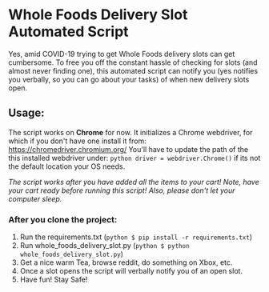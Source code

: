 # Whole Foods Delivery Slot Automated Script

Yes, amid COVID-19 trying to get Whole Foods delivery slots can get cumbersome. To free you off the constant hassle of checking for slots (and almost never finding one), this automated script can notify you (yes notifies you verbally, so you can go about your tasks) of when new delivery slots open.


## Usage:
The script works on **Chrome** for now. 
It initializes a Chrome webdriver, for which if you don't have one install it from: https://chromedriver.chromium.org/
You'll have to update the path of the this installed webdriver under: ```python driver = webdriver.Chrome()``` if its not the default location your OS needs. 

_The script works after you have added all the items to your cart! Note, have your cart ready before running this script! Also, please don't let your computer sleep._

### After you clone the project:
1. Run the requirements.txt (```python $ pip install -r requirements.txt```)
2. Run whole_foods_delivery_slot.py (```python $ python whole_foods_delivery_slot.py```)
3. Get a nice warm Tea, browse reddit, do something on Xbox, etc.
4. Once a slot opens the script will verbally notify you of an open slot.
5. Have fun! Stay Safe!
